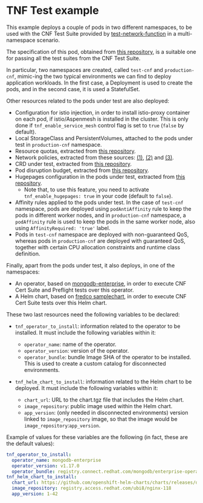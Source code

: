 # TNF Test example

This example deploys a couple of pods in two different namespaces, to be used with the CNF Test Suite provided by [test-network-function](https://github.com/test-network-function/cnf-certification-test) in a multi-namespace scenario.

The specification of this pod, obtained from [this repository](https://github.com/test-network-function/cnf-certification-test-partner), is a suitable one for passing all the test suites from the CNF Test Suite.

In particular, two namespaces are created, called `test-cnf` and `production-cnf`, mimic-ing the two typical environments we can find to deploy application workloads. In the first case, a Deployment is used to create the pods, and in the second case, it is used a StatefulSet.

Other resources related to the pods under test are also deployed:

- Configuration for istio injection, in order to install istio-proxy container on each pod, if istio/Aspenmesh is installed in the cluster. This is only done if `tnf_enable_service_mesh` control flag is set to `true` (`false` by default).
- Local StorageClass and PersistentVolumes, attached to the pods under test in `production-cnf` namespace.
- Resource quotas, extracted from [this repository](https://github.com/test-network-function/cnf-certification-test-partner/blob/main/test-target/resource-quota.yaml).
- Network policies, extracted from these sources: [(1)](https://github.com/test-network-function/cnf-certification-test-partner/blob/main/test-target/ingress-deny-all-np.yaml), [(2)](https://github.com/test-network-function/cnf-certification-test-partner/blob/main/test-target/egress-deny-all-np.yaml) and [(3)](https://github.com/test-network-function/cnf-certification-test-partner/blob/main/test-target/pod-to-pod-np.yaml).
- CRD under test, extracted from [this repository](https://github.com/test-network-function/cnf-certification-test-partner/blob/main/test-target/local-crd-under-test.yaml).
- Pod disruption budget, extracted from [this repository](https://github.com/test-network-function/cnf-certification-test-partner/blob/main/test-target/pod-disruption-budget.yaml).
- Hugepages configuration in the pods under test, extracted from [this repository](https://github.com/test-network-function/cnf-certification-test-partner/tree/main/examples/platform).
  - Note that, to use this feature, you need to activate `tnf_enable_hugepages: true` in your code (default to `false`).
- Affinity rules applied to the pods under test. In the case of `test-cnf` namespace, pods are deployed using `podAntiAffinity` rule to keep the pods in different worker nodes, and in `production-cnf` namespace, a `podAffinity` rule is used to keep the pods in the same worker node, also using `AffinityRequired: 'true'` label.
- Pods in `test-cnf` namespace are deployed with non-guaranteed QoS, whereas pods in `production-cnf` are deployed with guaranteed QoS, together with certain CPU allocation constraints and runtime class definition.

Finally, apart from the pods under test, it also deploys, in one of the namespaces:

- An operator, based on [mongodb-enterprise](https://catalog.redhat.com/software/operators/detail/5e9872923f398525a0ceafba), in order to execute CNF Cert Suite and Preflight tests over this operator.
- A Helm chart, based on [fredco samplechart](https://github.com/openshift-helm-charts/charts/tree/main/charts/partners/fredco/samplechart/0.1.3), in order to execute CNF Cert Suite tests over this Helm chart.

These two last resources need the following variables to be declared:

* `tnf_operator_to_install`: information related to the operator to be installed. It must include the following variables within it:
  * `operator_name`: name of the operator.
  * `operator_version`: version of the operator.
  * `operator_bundle`: bundle Image SHA of the operator to be installed. This is used to create a custom catalog for disconnected environments.

* `tnf_helm_chart_to_install`: information related to the Helm chart to be deployed. It must include the following variables within it:
  * `chart_url`: URL to the chart.tgz file that includes the Helm chart.
  * `image_repository`: public image used within the Helm chart.
  * `app_version`: (only needed in disconnected environments) version linked to `image_repository` image, so that the image would be `image_repository`:`app_version`.

Example of values for these variables are the following (in fact, these are the default values):

```yaml
tnf_operator_to_install:
  operator_name: mongodb-enterprise
  operator_version: v1.17.0
  operator_bundle: registry.connect.redhat.com/mongodb/enterprise-operator-bundle@sha256:f2127ed11f4fb714f5c35f0cc4561da00181ffb5edb098556df598d3a5a6a691
tnf_helm_chart_to_install:
  chart_url: https://github.com/openshift-helm-charts/charts/releases/download/fredco-samplechart-0.1.3/fredco-samplechart-0.1.3.tgz
  image_repository: registry.access.redhat.com/ubi8/nginx-118
  app_version: 1-42
```
